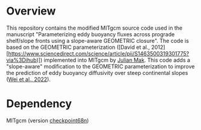 # Overview
This repository contains the modified MITgcm source code used in the manuscript "Parameterizing eddy buoyancy fluxes across prograde shelf/slope fronts using a slope-aware GEOMETRIC closure". The code is based on the GEOMETRIC parameterization ([David et al., 2012][https://www.sciencedirect.com/science/article/pii/S1463500319301775?via%3Dihub)]) implemented into MITgcm by [Julian Mak](https://github.com/julianmak/GEOMETRIC_code). This code adds a "slope-aware" modification to the GEOMETRIC parameterization to improve the prediction of eddy buoyancy diffusivity over steep continental slopes ([Wei et al., 2022](https://agupubs.onlinelibrary.wiley.com/doi/full/10.1029/2022MS003229)).  

# Dependency
MITgcm (version [checkpoint68n](https://zenodo.org/record/762177))
